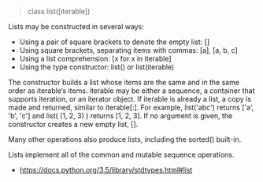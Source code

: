 > class list([iterable])

Lists may be constructed in several ways:

* Using a pair of square brackets to denote the empty list: []
* Using square brackets, separating items with commas: [a], [a, b, c]
* Using a list comprehension: [x for x in iterable]
* Using the type constructor: list() or list(iterable)

The constructor builds a list whose items are the same and in the same order as iterable‘s items. iterable may be either a sequence, a container that supports iteration, or an iterator object. If iterable is already a list, a copy is made and returned, similar to iterable[:]. For example, list('abc') returns ['a', 'b', 'c'] and list( (1, 2, 3) ) returns [1, 2, 3]. If no argument is given, the constructor creates a new empty list, [].

Many other operations also produce lists, including the sorted() built-in.

Lists implement all of the common and mutable sequence operations. 

* https://docs.python.org/3.5/library/stdtypes.html#list
